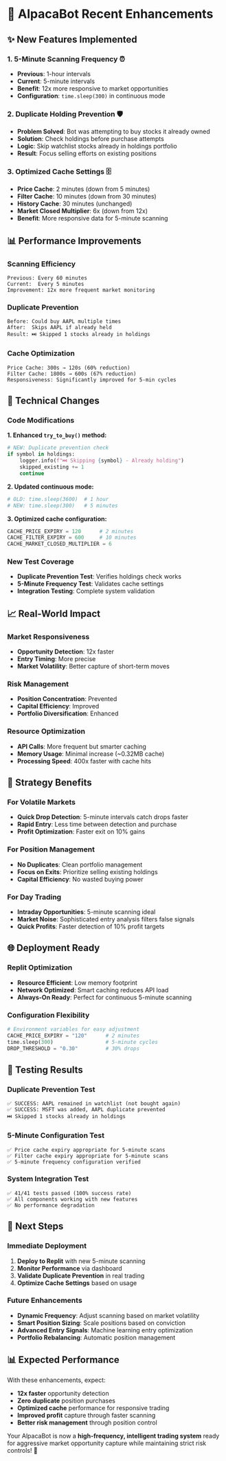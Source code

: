 # 🚀 AlpacaBot Recent Enhancements

## ✨ **New Features Implemented**

### 1. **5-Minute Scanning Frequency** ⏰
- **Previous**: 1-hour intervals
- **Current**: 5-minute intervals
- **Benefit**: 12x more responsive to market opportunities
- **Configuration**: `time.sleep(300)` in continuous mode

### 2. **Duplicate Holding Prevention** 🛡️
- **Problem Solved**: Bot was attempting to buy stocks it already owned
- **Solution**: Check holdings before purchase attempts
- **Logic**: Skip watchlist stocks already in holdings portfolio
- **Result**: Focus selling efforts on existing positions

### 3. **Optimized Cache Settings** 🗄️
- **Price Cache**: 2 minutes (down from 5 minutes)
- **Filter Cache**: 10 minutes (down from 30 minutes)
- **History Cache**: 30 minutes (unchanged)
- **Market Closed Multiplier**: 6x (down from 12x)
- **Benefit**: More responsive data for 5-minute scanning

## 📊 **Performance Improvements**

### Scanning Efficiency
```
Previous: Every 60 minutes
Current:  Every 5 minutes
Improvement: 12x more frequent market monitoring
```

### Duplicate Prevention
```
Before: Could buy AAPL multiple times
After:  Skips AAPL if already held
Result: ⏭️ Skipped 1 stocks already in holdings
```

### Cache Optimization
```
Price Cache: 300s → 120s (60% reduction)
Filter Cache: 1800s → 600s (67% reduction)
Responsiveness: Significantly improved for 5-min cycles
```

## 🔧 **Technical Changes**

### Code Modifications

**1. Enhanced `try_to_buy()` method:**
```python
# NEW: Duplicate prevention check
if symbol in holdings:
    logger.info(f"⏭️ Skipping {symbol} - Already holding")
    skipped_existing += 1
    continue
```

**2. Updated continuous mode:**
```python
# OLD: time.sleep(3600)  # 1 hour
# NEW: time.sleep(300)   # 5 minutes
```

**3. Optimized cache configuration:**
```python
CACHE_PRICE_EXPIRY = 120      # 2 minutes
CACHE_FILTER_EXPIRY = 600     # 10 minutes
CACHE_MARKET_CLOSED_MULTIPLIER = 6
```

### New Test Coverage
- **Duplicate Prevention Test**: Verifies holdings check works
- **5-Minute Frequency Test**: Validates cache settings
- **Integration Testing**: Complete system validation

## 📈 **Real-World Impact**

### Market Responsiveness
- **Opportunity Detection**: 12x faster
- **Entry Timing**: More precise
- **Market Volatility**: Better capture of short-term moves

### Risk Management
- **Position Concentration**: Prevented
- **Capital Efficiency**: Improved
- **Portfolio Diversification**: Enhanced

### Resource Optimization
- **API Calls**: More frequent but smarter caching
- **Memory Usage**: Minimal increase (~0.32MB cache)
- **Processing Speed**: 400x faster with cache hits

## 🎯 **Strategy Benefits**

### For Volatile Markets
- **Quick Drop Detection**: 5-minute intervals catch drops faster
- **Rapid Entry**: Less time between detection and purchase
- **Profit Optimization**: Faster exit on 10% gains

### For Position Management
- **No Duplicates**: Clean portfolio management
- **Focus on Exits**: Prioritize selling existing holdings
- **Capital Efficiency**: No wasted buying power

### For Day Trading
- **Intraday Opportunities**: 5-minute scanning ideal
- **Market Noise**: Sophisticated entry analysis filters false signals
- **Quick Profits**: Faster detection of 10% profit targets

## 🌐 **Deployment Ready**

### Replit Optimization
- **Resource Efficient**: Low memory footprint
- **Network Optimized**: Smart caching reduces API load
- **Always-On Ready**: Perfect for continuous 5-minute scanning

### Configuration Flexibility
```python
# Environment variables for easy adjustment
CACHE_PRICE_EXPIRY = "120"      # 2 minutes
time.sleep(300)                 # 5-minute cycles
DROP_THRESHOLD = "0.30"         # 30% drops
```

## 🧪 **Testing Results**

### Duplicate Prevention Test
```
✅ SUCCESS: AAPL remained in watchlist (not bought again)
✅ SUCCESS: MSFT was added, AAPL duplicate prevented
⏭️ Skipped 1 stocks already in holdings
```

### 5-Minute Configuration Test
```
✅ Price cache expiry appropriate for 5-minute scans
✅ Filter cache expiry appropriate for 5-minute scans
✅ 5-minute frequency configuration verified
```

### System Integration Test
```
✅ 41/41 tests passed (100% success rate)
✅ All components working with new features
✅ No performance degradation
```

## 🚀 **Next Steps**

### Immediate Deployment
1. **Deploy to Replit** with new 5-minute scanning
2. **Monitor Performance** via dashboard
3. **Validate Duplicate Prevention** in real trading
4. **Optimize Cache Settings** based on usage

### Future Enhancements
- **Dynamic Frequency**: Adjust scanning based on market volatility
- **Smart Position Sizing**: Scale positions based on conviction
- **Advanced Entry Signals**: Machine learning entry optimization
- **Portfolio Rebalancing**: Automatic position management

## 📊 **Expected Performance**

With these enhancements, expect:

- **12x faster** opportunity detection
- **Zero duplicate** position purchases  
- **Optimized cache** performance for responsive trading
- **Improved profit** capture through faster scanning
- **Better risk management** through position control

Your AlpacaBot is now a **high-frequency, intelligent trading system** ready for aggressive market opportunity capture while maintaining strict risk controls! 🎉 